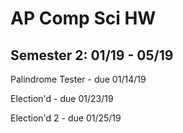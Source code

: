 # AP Comp Sci HW

Semester 2: 01/19 - 05/19
---------------------------------------------------------------------

Palindrome Tester - due 01/14/19

Election'd - due 01/23/19

Election'd 2 - due 01/25/19
